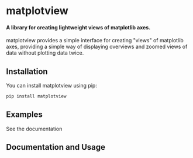 # matplotview
#### A library for creating lightweight views of matplotlib axes.

matplotview provides a simple interface for creating "views" of matplotlib
axes, providing a simple way of displaying overviews and zoomed views of 
data without plotting data twice.

## Installation

You can install matplotview using pip:
```bash
pip install matplotview
```

## Examples

See the documentation

## Documentation and Usage



